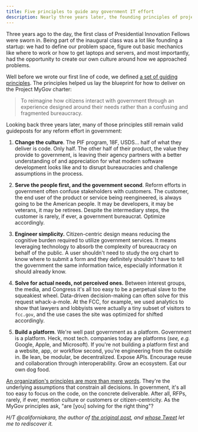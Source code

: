 ```yaml
---
title: Five principles to guide any government IT effort
description: Nearly three years later, the founding principles of project MyGov remain valid guideposts for any reform effort in government.
---
```


Three years ago to the day, the first class of Presidential Innovation Fellows were sworn in. Being part of the inaugural class was a lot like founding a startup: we had to define our problem space, figure out basic mechanics like where to work or how to get laptops and servers, and most importantly, had the opportunity to create our own culture around how we approached problems.

Well before we wrote our first line of code, we defined [a set of guiding principles](https://github.com/presidential-innovation-fellows/mygov/blob/gh-pages/_posts/2012-12-27-We-believe-Project-MyGov-principles.md). The principles helped us lay the blueprint for how to deliver on the Project MyGov charter:

> To reimagine how citizens interact with government through an experience designed around their needs rather than a confusing and fragmented bureaucracy.

Looking back three years later, many of those principles still remain valid guideposts for any reform effort in government:

1. **Change the culture**. The PIF program, 18F, USDS… half of what they deliver is code. Only half. The other half of their product, the value they provide to government, is leaving their agency partners with a better understanding of and appreciation for what modern software development looks like and to disrupt bureaucracies and challenge assumptions in the process.

2. **Serve the people first, and the government second**. Reform efforts in government often confuse stakeholders with customers. The customer, the end user of the product or service being reengineered, is always going to be the American people. It may be developers, it may be veterans, it may be retirees. Despite the intermediary steps, the customer is rarely, if ever, a government bureaucrat. Optimize accordingly.

3. **Engineer simplicity.** Citizen-centric design means reducing the cognitive burden required to utilize government services. It means leveraging technology to absorb the complexity of bureaucracy on behalf of the public. A user shouldn't need to study the org chart to know where to submit a form and they definitely shouldn't have to tell the government the same information twice, especially information it should already know.

4. **Solve for actual needs, not perceived ones.** Between interest groups, the media, and Congress it's all too easy to be a perpetual slave to the squeakiest wheel. Data-driven decision-making can often solve for this request whack-a-mole. At the FCC, for example, we used analytics to show that lawyers and lobbyists were actually a tiny subset of visitors to `fcc.gov`, and the use cases the site was optimized for shifted accordingly.

5. **Build a platform**. We're well past government as a platform. Government is a platform. Heck, most tech. companies today are platforms (*see, e.g.* Google, Apple, and Microsoft). If you're not building a platform first and a website, app, or workflow second, you're engineering from the outside in. Be lean, be modular, be decentralized. Expose APIs. Encourage reuse and collaboration through interoperability. Grow an ecosystem. Eat our own dog food.

[An organization's principles are more than mere words](//ben.balter.com/2015/08/12/the-zen-of-GitHub/). They're the underlying assumptions that constrain all decisions. In government, it's all too easy to focus on the code, on the concrete deliverable. After all, RFPs, rarely, if ever, mention culture or customers or citizen-centricity. As the MyGov principles ask, "are \[you] solving for the right thing"?

*H/T @californiakara, the author of [the original post](https://github.com/presidential-innovation-fellows/mygov/blob/gh-pages/_posts/2012-12-27-We-believe-Project-MyGov-principles.md), and [whose Tweet](https://twitter.com/CaliforniaKara/status/582577231374913536) let me to rediscover it.*
